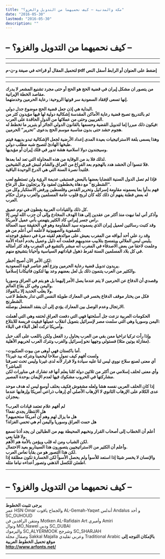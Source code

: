 ```yaml
---
title: "مكة والمدنية – كيف نحميهما من التدويل والغزو؟"
date: "2016-05-30"
lastmod: "2016-05-30"
description: ""
---
```

# **– كيف نحميهما من التدويل والغزو؟ –**

---

---

**لتحميل المقال أو قراءته في صيغة و-ن-م pdf إضغط على العنوان أو الرابط أسفل النص**

---



---

**من يتصور ان مشكل إيران في قضية الحج هو الحج أو حتى مجرد تشنيع المشعر لا يدرك مقاصد الخطة الإيرانية.  
إنها تسعى لإفقاد السعودية سر قوتها الروحية: رعاية الحرمين وخدمتهما.**

**البداية هي إذن جعل قضية الحج موضوع جدل دولي.  
ثم بالتدريج تصبح قضية رعاية الأماكن المقدسة إشكالية دولية لها فيها مؤيدون كثر من الغربيين وحتى من عملائها من الدول الحاقدة على العرب.  
فيكون ذلك مبررا إما لتدويل القضية وحسمها بالقانون الدولي الجائر أو بتبرير ما تخطط له:  
هجوم حشد حتى بدون مناسبة موسم الحج بدعوى “تحرير” الحرمين.**

**وهذا يسمى بلغة الاستراتيجيات بعيدة المدى إعداد الأرضية لجعل الإشكالية تبدو بديهية فيتم طبخها الهادئ لتصبح شبه مطلب دولي.  
وسيجندون دولا اسلامية هشة تدور في فلك إيران أو مؤيديها.**

**لذلك فلا بد من الوقاية من هذه المحاولة التي تعد لما بعدها.  
فلا تنسوا أن الحشد هدد بالهجوم بعد الفراغ من العراق والشام لنبش قبري الشيخين.  
فلتبدأ نصرة السنة التي هي الدرع الوحيدة الباقية.**

**فإذا لم تصل الدول السنية القضايا بعضها بالبعض فستبقى عديمة الرؤية ولن تستطيع لعب “الشطرنج” مع دهاة يخططون لعقود ولا يرتجلون مثل الرعاع.  
فهم بدأوا بما يسمونه مقاومة إسرائيل وتحرير القدس وفلسطين ورفض الاستكبار وكل من له بعض فطنة يفهم أن ذلك كله كان لربح قلوب عامة المسلمين والعرب وعزل حكام العرب.**

**كل ذلك والقيادات العربية يغطون في نوم عميق.  
وأذكر أني لما نبهت منذ أكثر من عقدين إلى هذا الهدف المخادع وإلى أن حزب الله ليس إلا راس جسر إيراني كاد الكثير يتهمني بأني عميل لأمريكا.  
وقد كتبت رسالتين لعميل إيران الذي يسمونه سيد المقاومة وهو في الحقيقة سيد العمالة للصفوية والصهيونية لأعلمه أني أعلم من هو.  
وقد رد علي أحد أبواقه من المغرب يعيش على موائدهم لقيته مرة في دمشق فوجدته يلبس لبس الملالي ويتمسح بتلابيب مندوبيهم فعلمت أنه ذليل وعميل يخدم أعداء الأمة.  
وعلمت لاحقا من بعض الاصدقاء في المغرب أنه مبشر بالتشيع في المغرب وقد كثر أمثاله في كل بلاد المسلمين السنة لفرط ذهول قياداتهم السياسية وأحيانا بتشيجع منهم.**

**لكن الأمر الآن أصبح أخطر:  
يريدون تدويل قضية رعاية الحرمين ونزع أهم عناصر قوة السعودية.  
والكثير من العرب يتنمون ذلك بل لعل بعضهم وعد بها لتكون فاتيكانـا إسلاميا.**

**وقصدي أن الدفاع عن الحرمين لا يتم عندما يصل الأمر إليهما بل هو يتم في العراق وسوريا واليمن وفي كل بقاع العالم.  
ولا يغلب الحديد إلا بـالفولاذ.  
فكل من يختار موقف الدفاع يخسر في المعارك طويلة النفس التي تدار بخطط لاعب الشطرنج.  
الارتجال وعدم الوصل بين المعارك يؤدي إلى أن يفقد المنفعل بوصلته.**

**الحكومات العربية نزعت جل أسلحتها فهي التي دفعت العراق لحتفه وهي التي أهملت اليمن وسوريا وهي التي سلمت مصر لإسرائيل بتمويل انقلاب عميلها فبقيت فريسة للابتلاع:  
وأمريكا تركت أهل البلاء في البلاء.**

**وإذا رأت تركيا تراخيا ممن بقي من العرب يحاول رد الفعل ولكن باللعب على ألف حبل (مغازلة بوتين مثلا) فستولي وجهها نحو إسرائيل والغرب وتترك العرب لحربهم الأهلية.**

**-أما باكستان فهي أوهى من بيوت العنكبوت.  
ولست أفهم كيف نمول سلاحا ليحمينا ونتركه بيد غيرنا؟  
أي معنى لصنع سلاح نووي ليس لنا عليه سيادة ولا قرار لأنه لدى غيرنا وليس تحت تصرفنا المباشر؟  
وأي معنى لحلف إسلامي من أكثر من ثلاثين دولة كلنا يعلم أنها قد تشارك في مناورات لكن مشاركتها في الحروب مشكوك فيها لعدم الإيمان بوحدة المصير.**

**إذا كان الحلف العربي نفسه هشا ولعله مشغوش فكيف بحلف أوسع ليس له هدف موحد عدى الكلام على الإرهاب الثانوي لا الإرهاب الأصلي أي إرهاب ذراعي أمريكا وإرهابها عندما يعجزان.**

**لم أفهم علام تعتمد قيادات العرب؟  
هل الانتظار يجدي نفعا؟  
هل ما يزال لهم وهم أن أمريكا ستحميهم؟  
هل حمت العراق وسوريا واليمن أم هي تحمي الغزاة؟**

**أعلم أن الخطاب إلى أصحاب القرار ونخبهم المحيطة بهم من الطبالين لن يجد أذنا تسمع ولا قلبا يعي.  
لكن الشباب ومن له قلب ويؤمن بالأمة هم الأهم.  
وأعلم أن الكثير من الاستراتيجيين يتصورون هذا السيناريو بعيد الاحتمال.  
لكن هذا التصور هو من بقايا نعاس العرب.  
والإنسان لا يخسر شيئا إذا استعد للأسوأ ولم يحصل الأسوأ لكن الخسارة تكون مطلقة إذا اطمئن للكسل الذهني وتصور أعداءه نياما مثله.**

---

# **– كيف نحميهما من التدويل والغزو؟ –**

---

**يرجى تثبيت الخطوط**   
 عمر HSN Omar  والجماح ياقوت AL-Gemah-Yaqwt  أندلس Andalus  و أحد SC\_OUHOUD  
 ومتقن الرافدين فن Motken AL-Rafidain Art  وأميري Amiri   
 ونوال MO\_Nawel  ودبي SC\_DUBAI   
 واليرموك SC\_ALYERMOOK  وشرجح SC\_SHARJAH   
 وصقال مجلة Sakkal Majalla وعربي تقليدي Traditional Arabic  **بالإمكان التوجه إلى موقع تحميل الخطوط العربية  
 http://www.arfonts.net/**

---

###